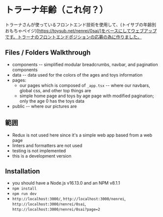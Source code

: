 # トラーナ年齢（これ何？）

トラーナさんが使っているフロントエンド技術を使用して、(トイサブの年齢別おもちゃペイジ)[https://toysub.net/nenrei/0sai/]をベースにしてウェブアップです。トラーナのフロントエンドポジションの応募の為に作りました。

## Files / Folders Walkthrough
 - components -- simplified modular breadcrumbs, navbar, and pagination components
 - data -- data used for the colors of the ages and toys information
 - pages:
    - our pages which is composed of `_app.tsx` -- where our navbars, global css, and other top things are
    - simple home page and toys by age page with modified pagination; only the age 0 has the toys data
 - public -- where our pictures are

## 範囲
 - Redux is not used here since it's a simple web app based from a web page
 - linters and formatters are not used
 - testing is not implemented
 - this is a development version

 ## Installation
 - you should have a Node.js v16.13.0 and an NPM v8.1.1
 - `npm install`
 - `npm run dev`
 - `http://localhost:3000/`, `http://localhost:3000/nenrei`, `http://localhost:3000/nenrei/0sai`, `http://localhost:3000/nenrei/0sai?page=2`
